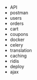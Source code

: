 - API
- postman
- users
- orders
- cart
- coupons
- docker
- celery
- translation
- caching
- ridis
- deploy
- ajax